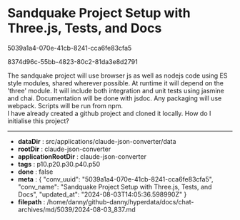 # Sandquake Project Setup with Three.js, Tests, and Docs

5039a1a4-070e-41cb-8241-cca6fe83cfa5

8374d96c-55bb-4823-80c2-81da3e8d2791

The sandquake project will use browser js as well as nodejs code using ES style modules, shared wherever possible. At runtime it will depend on the 'three' module.  It will include both integration and unit tests using jasmine and chai. Documentation will be done with jsdoc. Any packaging will use webpack. Scripts will be run from npm.   
I have already created a github project and cloned it locally. How do I initialise this project?

---

* **dataDir** : src/applications/claude-json-converter/data
* **rootDir** : claude-json-converter
* **applicationRootDir** : claude-json-converter
* **tags** : p10.p20.p30.p40.p50
* **done** : false
* **meta** : {
  "conv_uuid": "5039a1a4-070e-41cb-8241-cca6fe83cfa5",
  "conv_name": "Sandquake Project Setup with Three.js, Tests, and Docs",
  "updated_at": "2024-08-03T14:05:36.598990Z"
}
* **filepath** : /home/danny/github-danny/hyperdata/docs/chat-archives/md/5039/2024-08-03_837.md
